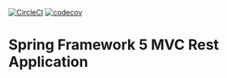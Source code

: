 [![CircleCI](https://circleci.com/gh/druizcayuela/rock-paper-scissors.svg?style=svg)](https://circleci.com/gh/druizcayuela/rock-paper-scissors)
[![codecov](https://codecov.io/gh/druizcayuela/rock-paper-scissors/branch/main/graph/badge.svg)](https://codecov.io/gh/druizcayuela/rock-paper-scissors)
# Spring Framework 5 MVC Rest Application
